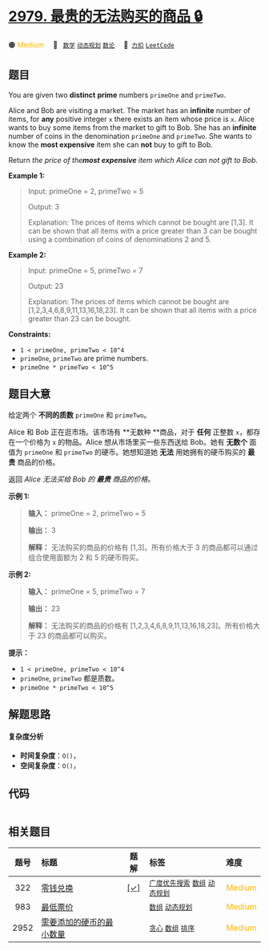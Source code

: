 # [2979. 最贵的无法购买的商品 🔒](https://2xiao.github.io/leetcode-js/problem/2979.html)

🟠 <font color=#ffb800>Medium</font>&emsp; 🔖&ensp; [`数学`](/tag/math.md) [`动态规划`](/tag/dynamic-programming.md) [`数论`](/tag/number-theory.md)&emsp; 🔗&ensp;[`力扣`](https://leetcode.cn/problems/most-expensive-item-that-can-not-be-bought) [`LeetCode`](https://leetcode.com/problems/most-expensive-item-that-can-not-be-bought)

## 题目

You are given two **distinct** **prime** numbers `primeOne` and `primeTwo`.

Alice and Bob are visiting a market. The market has an **infinite** number of
items, for **any** positive integer `x` there exists an item whose price is
`x`. Alice wants to buy some items from the market to gift to Bob. She has an
**infinite** number of coins in the denomination `primeOne` and `primeTwo`.
She wants to know the **most expensive** item she can **not** buy to gift to
Bob.

Return _the price of the**most expensive** item which Alice can not gift to
Bob_.



**Example 1:**

> Input: primeOne = 2, primeTwo = 5
> 
> Output: 3
> 
> Explanation: The prices of items which cannot be bought are [1,3]. It can be shown that all items with a price greater than 3 can be bought using a combination of coins of denominations 2 and 5.

**Example 2:**

> Input: primeOne = 5, primeTwo = 7
> 
> Output: 23
> 
> Explanation: The prices of items which cannot be bought are [1,2,3,4,6,8,9,11,13,16,18,23]. It can be shown that all items with a price greater than 23 can be bought.

**Constraints:**

  * `1 < primeOne, primeTwo < 10^4`
  * `primeOne`, `primeTwo` are prime numbers.
  * `primeOne * primeTwo < 10^5`


## 题目大意

给定两个 **不同的质数**  `primeOne` 和 `primeTwo`。

Alice 和 Bob 正在逛市场。该市场有 **无数种  **商品，对于 **任何** 正整数 `x`，都存在一个价格为 `x` 的物品。Alice
想从市场里买一些东西送给 Bob。她有 **无数个**  面值为 `primeOne` 和 `primeTwo` 的硬币。她想知道她 **无法**
用她拥有的硬币购买的 **最贵** 商品的价格。

返回 _Alice 无法买给  Bob 的 **最贵** 商品的价格。_



**示例 1:**

> 
> 
> 
> 
> 
> **输入：** primeOne = 2, primeTwo = 5
> 
> **输出：** 3
> 
> **解释：** 无法购买的商品的价格有 [1,3]。所有价格大于 3 的商品都可以通过组合使用面额为 2 和 5 的硬币购买。
> 
> 

**示例 2:**

> 
> 
> 
> 
> 
> **输入：** primeOne = 5, primeTwo = 7
> 
> **输出：** 23
> 
> **解释：** 无法购买的商品的价格有 [1,2,3,4,6,8,9,11,13,16,18,23]。所有价格大于 23 的商品都可以购买。
> 
> 



**提示：**

  * `1 < primeOne, primeTwo < 10^4`
  * `primeOne`, `primeTwo` 都是质数。
  * `primeOne * primeTwo < 10^5`


## 解题思路

#### 复杂度分析

- **时间复杂度**：`O()`，
- **空间复杂度**：`O()`，

## 代码

```javascript

```

## 相关题目

<!-- prettier-ignore -->
| 题号 | 标题 | 题解 | 标签 | 难度 |
| :------: | :------ | :------: | :------ | :------ |
| 322 | [零钱兑换](https://leetcode.com/problems/coin-change) | [[✓]](/problem/0322.md) |  [`广度优先搜索`](/tag/breadth-first-search.md) [`数组`](/tag/array.md) [`动态规划`](/tag/dynamic-programming.md) | <font color=#ffb800>Medium</font> |
| 983 | [最低票价](https://leetcode.com/problems/minimum-cost-for-tickets) |  |  [`数组`](/tag/array.md) [`动态规划`](/tag/dynamic-programming.md) | <font color=#ffb800>Medium</font> |
| 2952 | [需要添加的硬币的最小数量](https://leetcode.com/problems/minimum-number-of-coins-to-be-added) |  |  [`贪心`](/tag/greedy.md) [`数组`](/tag/array.md) [`排序`](/tag/sorting.md) | <font color=#ffb800>Medium</font> |